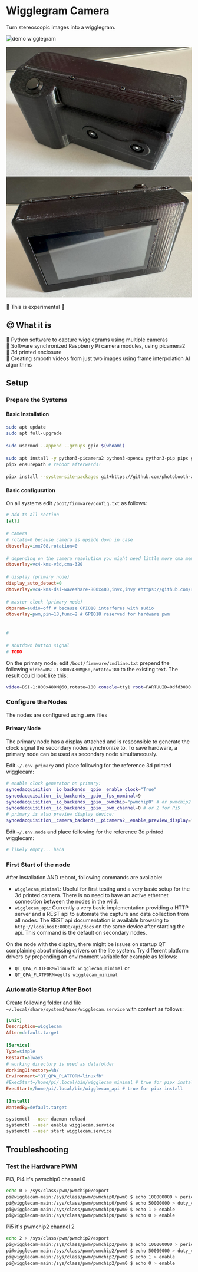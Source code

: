 # Wigglegram Camera

Turn stereoscopic images into a wigglegram.

![demo wigglegram](https://raw.githubusercontent.com/photobooth-app/wigglecam/main/assets/wigglegram-demo1.gif)

![DIY wigglegram camera 3d printed](https://raw.githubusercontent.com/photobooth-app/wigglecam/main/assets/cam1.jpg)
![DIY wigglegram camera 3d printed](https://raw.githubusercontent.com/photobooth-app/wigglecam/main/assets/cam2.jpg)

🧪 This is experimental 🧪

## 😍 What it is

🧪 Python software to capture wigglegrams using multiple cameras  
🧪 Software synchronized Raspberry Pi camera modules, using picamera2  
🧪 3d printed enclosure  
🧪 Creating smooth videos from just two images using frame interpolation AI algorithms  

## Setup

### Prepare the Systems

#### Basic Installation

```sh
sudo apt update
sudo apt full-upgrade

sudo usermod --append --groups gpio $(whoami)

sudo apt install -y python3-picamera2 python3-opencv python3-pip pipx git vim
pipx ensurepath # reboot afterwards!

pipx install --system-site-packages git+https://github.com/photobooth-app/wigglecam.git
```

#### Basic configuration

On all systems edit `/boot/firmware/config.txt` as follows:

```ini
# add to all section
[all]

# camera
# rotate=0 because camera is upside down in case
dtoverlay=imx708,rotation=0

# depending on the camera resolution you might need little more cma memory, for example:
dtoverlay=vc4-kms-v3d,cma-320

# display (primary node)
display_auto_detect=0
dtoverlay=vc4-kms-dsi-waveshare-800x480,invx,invy #https://github.com/raspberrypi/linux/issues/6414

# master clock (primary node)
dtparam=audio=off # because GPIO18 interferes with audio
dtoverlay=pwm,pin=18,func=2 # GPIO18 reserved for hardware pwm


# 

# shutdown button signal
# TODO
```

On the primary node, edit `/boot/firmware/cmdline.txt` prepend the following `video=DSI-1:800x480M@60,rotate=180` to the existing text. The result could look like this:

```sh
video=DSI-1:800x480M@60,rotate=180 console=tty1 root=PARTUUID=0dfd3080-02 rootfstype=ext4 fsck.repair=yes rootwait cfg80211.ieee80211_regdom=DE
```

### Configure the Nodes

The nodes are configured using .env files

#### Primary Node

The primary node has a display attached and is responsible to generate the clock signal the secondary nodes synchronize to. To save hardware, a primary node can be used as secondary node simultaneously.

Edit `~/.env.primary` and place following for the reference 3d printed wigglecam:

```sh
# enable clock generator on primary:
syncedacquisition__io_backends__gpio__enable_clock="True"
syncedacquisition__io_backends__gpio__fps_nominal=9
syncedacquisition__io_backends__gpio__pwmchip="pwmchip0" # or pwmchip2 for Pi5
syncedacquisition__io_backends__gpio__pwm_channel=0 # or 2 for Pi5
# primary is also preview display device:
syncedacquisition__camera_backends__picamera2__enable_preview_display="True"
```

Edit `~/.env.node` and place following for the reference 3d printed wigglecam:

```sh
# likely empty... haha
```

### First Start of the node

After installation AND reboot, following commands are available:

- `wigglecam_minimal`: Useful for first testing and a very basic setup for the 3d printed camera. There is no need to have an active ethernet connection between the nodes in the wild.
- `wigglecam_api`: Currently a very basic implementation providing a HTTP server and a REST api to automate the capture and data collection from all nodes. The REST api documentation is available browsing to `http://localhost:8000/api/docs` on the same device after starting the api. This command is the default on secondary nodes.

On the node with the display, there might be issues on startup QT complaining about missing drivers on the lite system. Try different platform drivers by prepending an environment variable for example as follows:

- `QT_QPA_PLATFORM=linuxfb wigglecam_minimal` or
- `QT_QPA_PLATFORM=eglfs wigglecam_minimal`

### Automatic Startup After Boot

Create following folder and file `~/.local/share/systemd/user/wigglecam.service` with content as follows:

```ini
[Unit]
Description=wigglecam
After=default.target

[Service]
Type=simple
Restart=always
# working directory is used as datafolder
WorkingDirectory=%h/
Environment="QT_QPA_PLATFORM=linuxfb"
#ExecStart=/home/pi/.local/bin/wigglecam_minimal # true for pipx install
ExecStart=/home/pi/.local/bin/wigglecam_api # true for pipx install

[Install]
WantedBy=default.target
```

```sh
systemctl --user daemon-reload
systemctl --user enable wigglecam.service
systemctl --user start wigglecam.service
```

## Troubleshooting

### Test the Hardware PWM

Pi3, Pi4 it's pwmchip0 channel 0

```sh
echo 0 > /sys/class/pwm/pwmchip0/export
pi@wigglecam-main:/sys/class/pwm/pwmchip0/pwm0 $ echo 100000000 > period
pi@wigglecam-main:/sys/class/pwm/pwmchip0/pwm0 $ echo 50000000 > duty_cycle
pi@wigglecam-main:/sys/class/pwm/pwmchip0/pwm0 $ echo 1 > enable
pi@wigglecam-main:/sys/class/pwm/pwmchip0/pwm0 $ echo 0 > enable
```

Pi5 it's pwmchip2 channel 2

```sh
echo 2 > /sys/class/pwm/pwmchip2/export
pi@wigglecam-main:/sys/class/pwm/pwmchip2/pwm0 $ echo 100000000 > period
pi@wigglecam-main:/sys/class/pwm/pwmchip2/pwm0 $ echo 50000000 > duty_cycle
pi@wigglecam-main:/sys/class/pwm/pwmchip2/pwm0 $ echo 1 > enable
pi@wigglecam-main:/sys/class/pwm/pwmchip2/pwm0 $ echo 0 > enable
```
